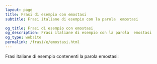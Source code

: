 ```yaml
---
layout: page
title: Frasi di esempio con emostasi 
subtitle: Frasi italiane di esempio con la parola  emostasi

og_title: Frasi di esempio con emostasi 
og_description: Frasi italiane di esempio con la parola  emostasi
og_type: website
permalink: /frasi/e/emostasi.html
---
```


Frasi italiane di esempio contenenti la parola emostasi:


